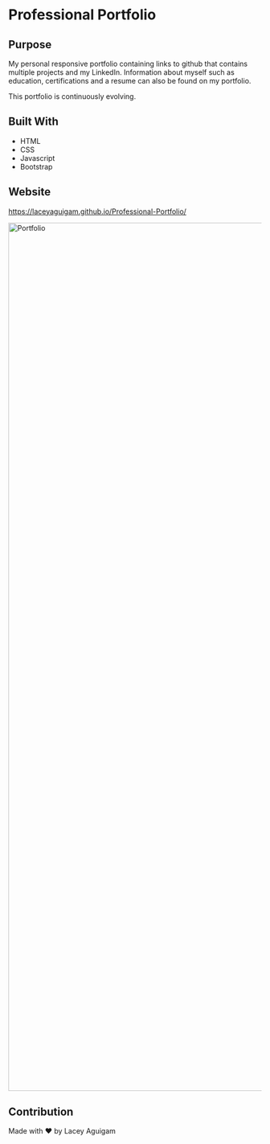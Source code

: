 # Professional Portfolio

## Purpose
My personal responsive portfolio containing links to github that contains multiple projects and my LinkedIn. Information about myself such as education, certifications and a resume can also be found on my portfolio. 

This portfolio is continuously evolving. 

## Built With
* HTML
* CSS
* Javascript 
* Bootstrap

## Website
https://laceyaguigam.github.io/Professional-Portfolio/

<img width="1728" alt="Portfolio" src="https://user-images.githubusercontent.com/105749016/179100998-ac7f88d3-2b4f-4c71-82d3-90f263e4333c.png">


## Contribution

Made with ❤️ by Lacey Aguigam
